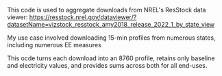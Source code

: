 This code is used to aggregate downloads from NREL's ResStock data viewer: https://resstock.nrel.gov/dataviewer/?datasetName=vizstock_resstock_amy2018_release_2022_1_by_state_view

My use case involved downloading 15-min profiles from numerous states, including numerous EE measures

This ocde turns each download into an 8760 profile, retains only baseline and electricity values, and provides sums across both for all end-uses. 
